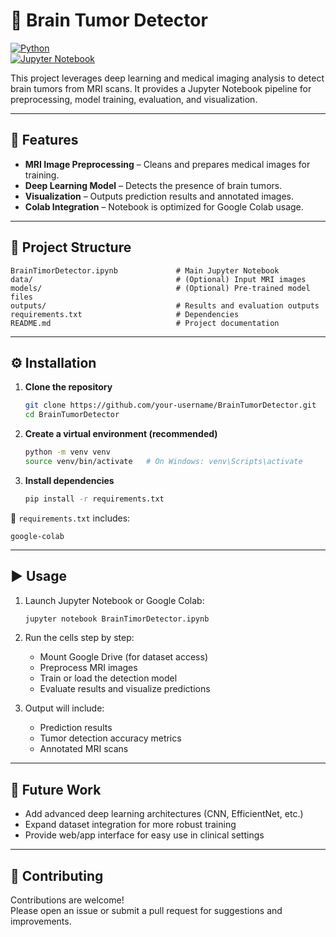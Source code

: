 # 🧠 Brain Tumor Detector

[![Python](https://img.shields.io/badge/Python-3.8%2B-blue)](https://www.python.org/)  
[![Jupyter Notebook](https://img.shields.io/badge/Notebook-Jupyter-orange)](https://jupyter.org/)  


This project leverages deep learning and medical imaging analysis to detect brain tumors from MRI scans. It provides a Jupyter Notebook pipeline for preprocessing, model training, evaluation, and visualization.

---

## 📌 Features

- **MRI Image Preprocessing** – Cleans and prepares medical images for training.  
- **Deep Learning Model** – Detects the presence of brain tumors.  
- **Visualization** – Outputs prediction results and annotated images.  
- **Colab Integration** – Notebook is optimized for Google Colab usage.  

---

## 📂 Project Structure

```
BrainTimorDetector.ipynb             # Main Jupyter Notebook
data/                                # (Optional) Input MRI images
models/                              # (Optional) Pre-trained model files
outputs/                             # Results and evaluation outputs
requirements.txt                     # Dependencies
README.md                            # Project documentation
```

---

## ⚙️ Installation

1. **Clone the repository**
   ```bash
   git clone https://github.com/your-username/BrainTumorDetector.git
   cd BrainTumorDetector
   ```

2. **Create a virtual environment (recommended)**
   ```bash
   python -m venv venv
   source venv/bin/activate   # On Windows: venv\Scripts\activate
   ```

3. **Install dependencies**
   ```bash
   pip install -r requirements.txt
   ```

📌 `requirements.txt` includes:
```
google-colab
```

---

## ▶️ Usage

1. Launch Jupyter Notebook or Google Colab:
   ```bash
   jupyter notebook BrainTimorDetector.ipynb
   ```

2. Run the cells step by step:
   - Mount Google Drive (for dataset access)  
   - Preprocess MRI images  
   - Train or load the detection model  
   - Evaluate results and visualize predictions  

3. Output will include:
   - Prediction results  
   - Tumor detection accuracy metrics  
   - Annotated MRI scans  

---

## 🚀 Future Work

- Add advanced deep learning architectures (CNN, EfficientNet, etc.)  
- Expand dataset integration for more robust training  
- Provide web/app interface for easy use in clinical settings  

---

## 🤝 Contributing

Contributions are welcome!  
Please open an issue or submit a pull request for suggestions and improvements.
